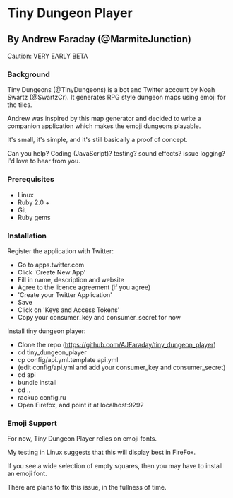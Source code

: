 # Tiny Dungeon Player
## By Andrew Faraday (@MarmiteJunction)

Caution: VERY EARLY BETA

### Background

Tiny Dungeons (@TinyDungeons) is a bot and Twitter account by
Noah Swartz (@SwartzCr). It generates RPG style dungeon maps
using emoji for the tiles.

Andrew was inspired by this map generator and decided to write
a companion application which makes the emoji dungeons playable.

It's small, it's simple, and it's still basically a proof of concept.

Can you help? Coding (JavaScript)? testing? sound effects?
issue logging? I'd love to hear from you.

### Prerequisites

* Linux
* Ruby 2.0 +
* Git
* Ruby gems

### Installation

Register the application with Twitter:

* Go to apps.twitter.com
* Click 'Create New App'
* Fill in name, description and website
* Agree to the licence agreement (if you agree)
* 'Create your Twitter Application'
* Save
* Click on 'Keys and Access Tokens'
* Copy your consumer_key and consumer_secret for now

Install tiny dungeon player:

* Clone the repo (https://github.com/AJFaraday/tiny_dungeon_player)
* cd tiny_dungeon_player
* cp config/api.yml.template api.yml
* (edit config/api.yml and add your consumer_key and consumer_secret)
* cd api
* bundle install
* cd ..
* rackup config.ru
* Open Firefox, and point it at localhost:9292

### Emoji Support

For now, Tiny Dungeon Player relies on emoji fonts.

My testing in Linux suggests that this will display
best in FireFox.

If you see a wide selection of empty squares, then
you may have to install an emoji font.

There are plans to fix this issue, in the fullness of time.